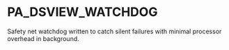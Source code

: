 # PA_DSVIEW_WATCHDOG
Safety net watchdog written to catch silent failures with minimal processor overhead in background.
